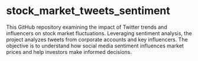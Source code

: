 # stock_market_tweets_sentiment
This GitHub repository examining the impact of Twitter trends and influencers on stock market fluctuations. Leveraging sentiment analysis, the project analyzes tweets from corporate accounts and key influencers. The objective is to understand how social media sentiment influences market prices and help investors make informed decisions.

